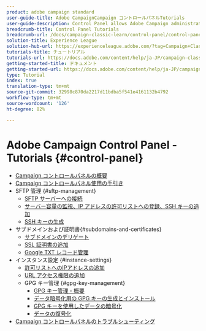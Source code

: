```yaml
---
product: adobe campaign standard
user-guide-title: Adobe CampaignCampaign コントロールパネルTutorials
user-guide-description: Control Panel allows Adobe Campaign administrators to monitor key assets and perform administrative tasks, such as managing the SFTP storage by instance or allow list IP addresses.
breadcrumb-title: Control Panel Tutorials
breadcrumb-url: /docs/campaign-classic-learn/control-panel/control-panel-overview.html
solution-title: Experience League
solution-hub-url: https://experienceleague.adobe.com/?tag=Campaign+Classic#recommended/solutions/campaign
tutorials-title: チュートリアル
tutorials-url: https://docs.adobe.com/content/help/ja-JP/campaign-classic-learn/tutorials/overview.html
getting-started-title: ドキュメント
getting-started-url: https://docs.adobe.com/content/help/ja-JP/campaign-classic/using/getting-started/starting-with-adobe-campaign/about-adobe-campaign-classic.html
type: Tutorial
index: true
translation-type: tm+mt
source-git-commit: 32998c870da2217d11bdba5f541e4161132b4792
workflow-type: tm+mt
source-wordcount: '126'
ht-degree: 82%

---
```



# Adobe Campaign Control Panel - Tutorials {#control-panel}

+ [Campaign コントロールパネルの概要](/help/control-panel-tutorials/control-panel-overview.md)
+ [Campaign コントロールパネル使用の手引き](/help/control-panel-tutorials/getting-started-with-the-control-panel.md)
+ SFTP 管理 {#sftp-management}
   + [SFTP サーバーへの接続](/help/control-panel-tutorials/sftp-management/connect-to-sftp-server.md)
   + [サーバー容量の監視、IP アドレスの許可リストへの登録、SSH キーの追加](/help/control-panel-tutorials/sftp-management/monitoring-server-capacity-allow-listing-adding-ssh-key.md)
   + [SSH キーの生成](/help/control-panel-tutorials/sftp-management/generate-ssh-key.md)
+ サブドメインおよび証明書{#subdomains-and-certificates}
   + [サブドメインのデリゲート](/help/control-panel-tutorials/subdomains-and-certificates/subdomain-delegation.md)
   + [SSL 証明書の追加](/help/control-panel-tutorials/subdomains-and-certificates/adding-ssl-certificates.md)
   + [Google TXT レコード管理](/help/control-panel-tutorials/subdomains-and-certificates/google-txt-record-management.md)
+ インスタンス設定 {#instance-settings}
   + [許可リストへのIPアドレスの追加](/help/control-panel-tutorials/instance-settings/ip-allow-listing.md)
   + [URL アクセス権限の追加](/help/control-panel-tutorials/instance-settings/adding-url-permissions.md)
   + GPG キー管理 {#gpg-key-management}
      + [GPG キー管理 - 概要](/help/control-panel-tutorials/instance-settings/gpg-key-management/gpg-key-management-overview.md)
      + [データ暗号化用の GPG キーの生成とインストール](/help/control-panel-tutorials/instance-settings/gpg-key-management/generating-and-installing-gpg-keys-for-data-encryption.md)
      + [GPG キーを使用したデータの暗号化](/help/control-panel-tutorials/instance-settings/gpg-key-management/using-a-gpg-key-to-encrypt-data.md)
      + [データの復号化](/help/control-panel-tutorials/instance-settings/gpg-key-management/decrypting-data.md)
+ [Campaign コントロールパネルのトラブルシューティング](/help/control-panel-tutorials/trouble-shooting.md)
